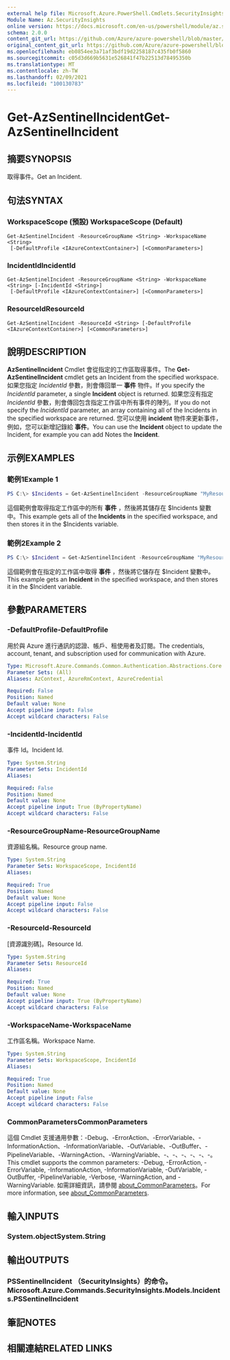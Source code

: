 ```yaml
---
external help file: Microsoft.Azure.PowerShell.Cmdlets.SecurityInsights.dll-Help.xml
Module Name: Az.SecurityInsights
online version: https://docs.microsoft.com/en-us/powershell/module/az.securityinsights/get-azsentinelincident
schema: 2.0.0
content_git_url: https://github.com/Azure/azure-powershell/blob/master/src/SecurityInsights/SecurityInsights/help/Get-AzSentinelIncident.md
original_content_git_url: https://github.com/Azure/azure-powershell/blob/master/src/SecurityInsights/SecurityInsights/help/Get-AzSentinelIncident.md
ms.openlocfilehash: eb0854ee3a71af3bdf19d2258187c435fb0f5860
ms.sourcegitcommit: c05d3d669b5631e526841f47b22513d78495350b
ms.translationtype: MT
ms.contentlocale: zh-TW
ms.lasthandoff: 02/09/2021
ms.locfileid: "100130783"
---
```

# <span data-ttu-id="6976d-101">Get-AzSentinelIncident</span><span class="sxs-lookup"><span data-stu-id="6976d-101">Get-AzSentinelIncident</span></span>

## <span data-ttu-id="6976d-102">摘要</span><span class="sxs-lookup"><span data-stu-id="6976d-102">SYNOPSIS</span></span>
<span data-ttu-id="6976d-103">取得事件。</span><span class="sxs-lookup"><span data-stu-id="6976d-103">Get an Incident.</span></span>

## <span data-ttu-id="6976d-104">句法</span><span class="sxs-lookup"><span data-stu-id="6976d-104">SYNTAX</span></span>

### <span data-ttu-id="6976d-105">WorkspaceScope (預設) </span><span class="sxs-lookup"><span data-stu-id="6976d-105">WorkspaceScope (Default)</span></span>
```
Get-AzSentinelIncident -ResourceGroupName <String> -WorkspaceName <String>
 [-DefaultProfile <IAzureContextContainer>] [<CommonParameters>]
```

### <span data-ttu-id="6976d-106">IncidentId</span><span class="sxs-lookup"><span data-stu-id="6976d-106">IncidentId</span></span>
```
Get-AzSentinelIncident -ResourceGroupName <String> -WorkspaceName <String> [-IncidentId <String>]
 [-DefaultProfile <IAzureContextContainer>] [<CommonParameters>]
```

### <span data-ttu-id="6976d-107">ResourceId</span><span class="sxs-lookup"><span data-stu-id="6976d-107">ResourceId</span></span>
```
Get-AzSentinelIncident -ResourceId <String> [-DefaultProfile <IAzureContextContainer>] [<CommonParameters>]
```

## <span data-ttu-id="6976d-108">說明</span><span class="sxs-lookup"><span data-stu-id="6976d-108">DESCRIPTION</span></span>
<span data-ttu-id="6976d-109">**AzSentinelIncident** Cmdlet 會從指定的工作區取得事件。</span><span class="sxs-lookup"><span data-stu-id="6976d-109">The **Get-AzSentinelIncident** cmdlet gets an Incident from the specified workspace.</span></span>
<span data-ttu-id="6976d-110">如果您指定 *IncidentId* 參數，則會傳回單一 **事件** 物件。</span><span class="sxs-lookup"><span data-stu-id="6976d-110">If you specify the *IncidentId* parameter, a single **Incident** object is returned.</span></span>
<span data-ttu-id="6976d-111">如果您沒有指定 *IncidentId* 參數，則會傳回包含指定工作區中所有事件的陣列。</span><span class="sxs-lookup"><span data-stu-id="6976d-111">If you do not specify the *IncidentId* parameter, an array containing all of the Incidents in the specified workspace are returned.</span></span>
<span data-ttu-id="6976d-112">您可以使用 **incident** 物件來更新事件，例如，您可以新增記錄給 **事件**。</span><span class="sxs-lookup"><span data-stu-id="6976d-112">You can use the **Incident** object to update the Incident, for example you can add Notes the **Incident**.</span></span>

## <span data-ttu-id="6976d-113">示例</span><span class="sxs-lookup"><span data-stu-id="6976d-113">EXAMPLES</span></span>

### <span data-ttu-id="6976d-114">範例1</span><span class="sxs-lookup"><span data-stu-id="6976d-114">Example 1</span></span>
```powershell
PS C:\> $Incidents = Get-AzSentinelIncident -ResourceGroupName "MyResourceGroup" -WorkspaceName "MyWorkspaceName"
```

<span data-ttu-id="6976d-115">這個範例會取得指定工作區中的所有 **事件** ，然後將其儲存在 $Incidents 變數中。</span><span class="sxs-lookup"><span data-stu-id="6976d-115">This example gets all of the **Incidents** in the specified workspace, and then stores it in the $Incidents variable.</span></span>

### <span data-ttu-id="6976d-116">範例2</span><span class="sxs-lookup"><span data-stu-id="6976d-116">Example 2</span></span>
```powershell
PS C:\> $Incident = Get-AzSentinelIncident -ResourceGroupName "MyResourceGroup" -WorkspaceName "MyWorkspaceName" -IncidentId "MyIncidentId"
```

<span data-ttu-id="6976d-117">這個範例會在指定的工作區中取得 **事件** ，然後將它儲存在 $Incident 變數中。</span><span class="sxs-lookup"><span data-stu-id="6976d-117">This example gets an **Incident** in the specified workspace, and then stores it in the $Incident variable.</span></span>

## <span data-ttu-id="6976d-118">參數</span><span class="sxs-lookup"><span data-stu-id="6976d-118">PARAMETERS</span></span>

### <span data-ttu-id="6976d-119">-DefaultProfile</span><span class="sxs-lookup"><span data-stu-id="6976d-119">-DefaultProfile</span></span>
<span data-ttu-id="6976d-120">用於與 Azure 進行通訊的認證、帳戶、租使用者及訂閱。</span><span class="sxs-lookup"><span data-stu-id="6976d-120">The credentials, account, tenant, and subscription used for communication with Azure.</span></span>

```yaml
Type: Microsoft.Azure.Commands.Common.Authentication.Abstractions.Core.IAzureContextContainer
Parameter Sets: (All)
Aliases: AzContext, AzureRmContext, AzureCredential

Required: False
Position: Named
Default value: None
Accept pipeline input: False
Accept wildcard characters: False
```

### <span data-ttu-id="6976d-121">-IncidentId</span><span class="sxs-lookup"><span data-stu-id="6976d-121">-IncidentId</span></span>
<span data-ttu-id="6976d-122">事件 Id。</span><span class="sxs-lookup"><span data-stu-id="6976d-122">Incident Id.</span></span>

```yaml
Type: System.String
Parameter Sets: IncidentId
Aliases:

Required: False
Position: Named
Default value: None
Accept pipeline input: True (ByPropertyName)
Accept wildcard characters: False
```

### <span data-ttu-id="6976d-123">-ResourceGroupName</span><span class="sxs-lookup"><span data-stu-id="6976d-123">-ResourceGroupName</span></span>
<span data-ttu-id="6976d-124">資源組名稱。</span><span class="sxs-lookup"><span data-stu-id="6976d-124">Resource group name.</span></span>

```yaml
Type: System.String
Parameter Sets: WorkspaceScope, IncidentId
Aliases:

Required: True
Position: Named
Default value: None
Accept pipeline input: False
Accept wildcard characters: False
```

### <span data-ttu-id="6976d-125">-ResourceId</span><span class="sxs-lookup"><span data-stu-id="6976d-125">-ResourceId</span></span>
<span data-ttu-id="6976d-126">[資源識別碼]。</span><span class="sxs-lookup"><span data-stu-id="6976d-126">Resource Id.</span></span>

```yaml
Type: System.String
Parameter Sets: ResourceId
Aliases:

Required: True
Position: Named
Default value: None
Accept pipeline input: True (ByPropertyName)
Accept wildcard characters: False
```

### <span data-ttu-id="6976d-127">-WorkspaceName</span><span class="sxs-lookup"><span data-stu-id="6976d-127">-WorkspaceName</span></span>
<span data-ttu-id="6976d-128">工作區名稱。</span><span class="sxs-lookup"><span data-stu-id="6976d-128">Workspace Name.</span></span>

```yaml
Type: System.String
Parameter Sets: WorkspaceScope, IncidentId
Aliases:

Required: True
Position: Named
Default value: None
Accept pipeline input: False
Accept wildcard characters: False
```

### <span data-ttu-id="6976d-129">CommonParameters</span><span class="sxs-lookup"><span data-stu-id="6976d-129">CommonParameters</span></span>
<span data-ttu-id="6976d-130">這個 Cmdlet 支援通用參數：-Debug、-ErrorAction、-ErrorVariable、-InformationAction、-InformationVariable、-OutVariable、-OutBuffer、-PipelineVariable、-WarningAction、-WarningVariable、-、-、-、-、-、-。</span><span class="sxs-lookup"><span data-stu-id="6976d-130">This cmdlet supports the common parameters: -Debug, -ErrorAction, -ErrorVariable, -InformationAction, -InformationVariable, -OutVariable, -OutBuffer, -PipelineVariable, -Verbose, -WarningAction, and -WarningVariable.</span></span> <span data-ttu-id="6976d-131">如需詳細資訊，請參閱 [about_CommonParameters](http://go.microsoft.com/fwlink/?LinkID=113216)。</span><span class="sxs-lookup"><span data-stu-id="6976d-131">For more information, see [about_CommonParameters](http://go.microsoft.com/fwlink/?LinkID=113216).</span></span>

## <span data-ttu-id="6976d-132">輸入</span><span class="sxs-lookup"><span data-stu-id="6976d-132">INPUTS</span></span>

### <span data-ttu-id="6976d-133">System.object</span><span class="sxs-lookup"><span data-stu-id="6976d-133">System.String</span></span>
## <span data-ttu-id="6976d-134">輸出</span><span class="sxs-lookup"><span data-stu-id="6976d-134">OUTPUTS</span></span>

### <span data-ttu-id="6976d-135">PSSentinelIncident （SecurityInsights）的命令。</span><span class="sxs-lookup"><span data-stu-id="6976d-135">Microsoft.Azure.Commands.SecurityInsights.Models.Incidents.PSSentinelIncident</span></span>
## <span data-ttu-id="6976d-136">筆記</span><span class="sxs-lookup"><span data-stu-id="6976d-136">NOTES</span></span>

## <span data-ttu-id="6976d-137">相關連結</span><span class="sxs-lookup"><span data-stu-id="6976d-137">RELATED LINKS</span></span>
